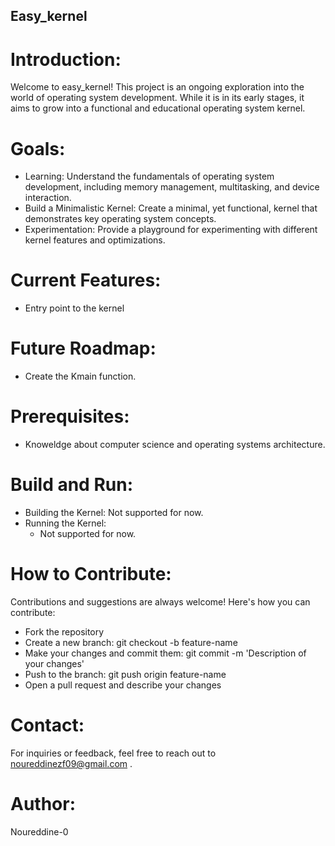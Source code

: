 ## Easy_kernel

# Introduction:
Welcome to easy_kernel! This project is an ongoing exploration into the world of operating system development. While it is in its early stages, it aims to grow into a functional and educational operating system kernel.

# Goals:
- Learning: Understand the fundamentals of operating system development, including memory management, multitasking, and device interaction.
- Build a Minimalistic Kernel: Create a minimal, yet functional, kernel that demonstrates key operating system concepts.
- Experimentation: Provide a playground for experimenting with different kernel features and optimizations.

# Current Features:
- Entry point to the kernel

# Future Roadmap:
- Create the Kmain function.

# Prerequisites:
- Knoweldge about computer science and operating systems architecture.

# Build and Run:
- Building the Kernel: Not supported for now.
- Running the Kernel:
  - Not supported for now.

# How to Contribute:
Contributions and suggestions are always welcome! Here's how you can contribute:
- Fork the repository
- Create a new branch: git checkout -b feature-name
- Make your changes and commit them: git commit -m 'Description of your changes'
- Push to the branch: git push origin feature-name
- Open a pull request and describe your changes

# Contact:
For inquiries or feedback, feel free to reach out to noureddinezf09@gmail.com .

# Author:
Noureddine-0
